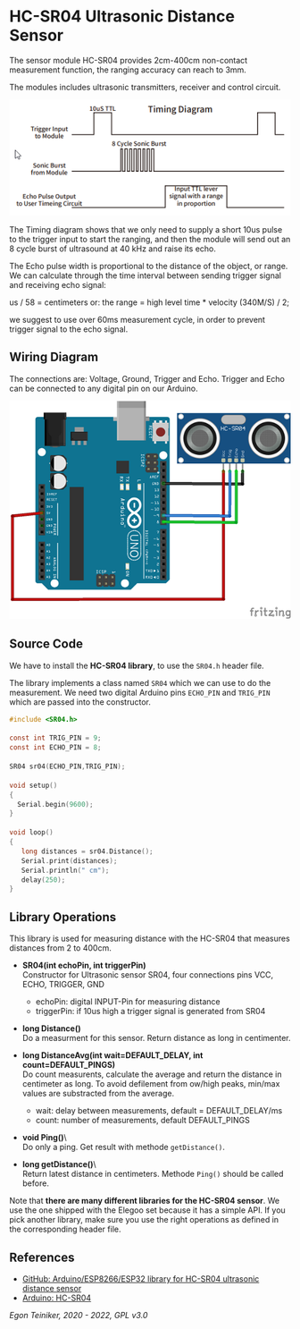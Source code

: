 # HC-SR04 Ultrasonic Distance Sensor

The sensor module HC-SR04 provides 2cm-400cm non-contact measurement function, the 
ranging accuracy can reach to 3mm. 

The modules includes ultrasonic transmitters, receiver and control circuit. 

![HC-SR04 Timing Diagram](hc-sr04-timing.png)

The Timing diagram shows that we only need to supply a short 10us pulse to the trigger 
input to start the ranging, and then the module will send out an 8 cycle burst of ultrasound at 
40 kHz and raise its echo. 

The Echo pulse width is proportional to the distance of the object, or range. 
We can calculate through the time interval between sending trigger signal and receiving 
echo signal: 

us / 58 = centimeters or: the range = high level time * velocity (340M/S) / 2; 

we suggest to use over 60ms measurement cycle, in order to prevent trigger signal to the echo signal.


## Wiring Diagram 

The connections are: Voltage, Ground, Trigger and Echo. Trigger and Echo can be connected to any digital pin on our Arduino.

![HC-SR04](hc-sr04.png)


## Source Code

We have to install the **HC-SR04 library**, to use the `SR04.h` header file.

The library implements a class named `SR04` which we can use to do the measurement.
We need two digital Arduino pins `ECHO_PIN` and `TRIG_PIN` which are passed into the constructor.

```C
#include <SR04.h>

const int TRIG_PIN = 9;
const int ECHO_PIN = 8; 

SR04 sr04(ECHO_PIN,TRIG_PIN);

void setup() 
{
  Serial.begin(9600);
}

void loop() 
{
   long distances = sr04.Distance();
   Serial.print(distances);
   Serial.println(" cm");    
   delay(250); 
}
```

## Library Operations

This library is used for measuring distance with the HC-SR04 that measures distances from 2 to 400cm. 

* **SR04(int echoPin, int triggerPin)**\
    Constructor for Ultrasonic sensor SR04, four connections pins VCC, ECHO, TRIGGER, GND
	* echoPin: digital INPUT-Pin for measuring distance
	* triggerPin: if 10us high a trigger signal is generated from SR04

* **long Distance()**\
    Do a measurment for this sensor. Return distance as long in centimenter.

* **long DistanceAvg(int wait=DEFAULT_DELAY, int count=DEFAULT_PINGS)**\
	Do count measurents, calculate the average and return the distance in centimeter as long. 
	To avoid defilement from ow/high peaks, min/max values are substracted from the average.
	* wait: delay between measurements, default = DEFAULT_DELAY/ms
	* count: number of measurements, default DEFAULT_PINGS

* **void Ping()**\         
    Do only a ping. Get result with methode `getDistance()`.

* **long getDistance()**\    
    Return latest distance in centimeters. 
    Methode `Ping()` should be called before.

Note that **there are many different libraries for the HC-SR04 sensor**. 
We use the one shipped with the Elegoo set because it has a simple API.
If you pick another library, make sure you use the right operations as defined in the corresponding 
header file.

## References

* [GitHub: Arduino/ESP8266/ESP32 library for HC-SR04 ultrasonic distance sensor](https://github.com/d03n3rfr1tz3/HC-SR04)
* [Arduino: HC-SR04](https://www.arduino.cc/reference/en/libraries/hc-sr04/)

*Egon Teiniker, 2020 - 2022, GPL v3.0* 